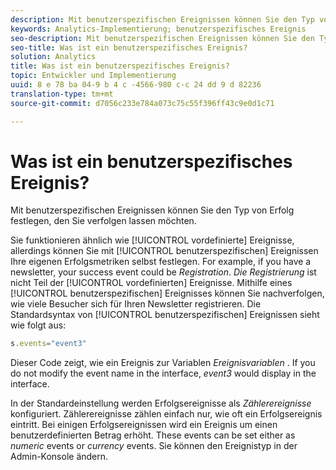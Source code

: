 ```yaml
---
description: Mit benutzerspezifischen Ereignissen können Sie den Typ von Erfolg festlegen, den Sie verfolgen lassen möchten.
keywords: Analytics-Implementierung; benutzerspezifisches Ereignis
seo-description: Mit benutzerspezifischen Ereignissen können Sie den Typ von Erfolg festlegen, den Sie verfolgen lassen möchten.
seo-title: Was ist ein benutzerspezifisches Ereignis?
solution: Analytics
title: Was ist ein benutzerspezifisches Ereignis?
topic: Entwickler und Implementierung
uuid: 8 e 78 ba 04-9 b 4 c -4566-980 c-c 24 dd 9 d 82236
translation-type: tm+mt
source-git-commit: d7056c233e784a073c75c55f396ff43c9e0d1c71

---
```



# Was ist ein benutzerspezifisches Ereignis?

Mit benutzerspezifischen Ereignissen können Sie den Typ von Erfolg festlegen, den Sie verfolgen lassen möchten.

Sie funktionieren ähnlich wie [!UICONTROL vordefinierte] Ereignisse, allerdings können Sie mit [!UICONTROL benutzerspezifischen] Ereignissen Ihre eigenen Erfolgsmetriken selbst festlegen. For example, if you have a newsletter, your success event could be _Registration_. _Die Registrierung_ ist nicht Teil der [!UICONTROL vordefinierten] Ereignisse. Mithilfe eines [!UICONTROL benutzerspezifischen] Ereignisses können Sie nachverfolgen, wie viele Besucher sich für Ihren Newsletter registrieren. Die Standardsyntax von [!UICONTROL benutzerspezifischen] Ereignissen sieht wie folgt aus:

```js
s.events="event3"
```

Dieser Code zeigt, wie ein Ereignis zur Variablen _Ereignisvariablen_ . If you do not modify the event name in the interface, _event3_ would display in the interface.

In der Standardeinstellung werden Erfolgsereignisse als _Zählerereignisse_ konfiguriert. Zählerereignisse zählen einfach nur, wie oft ein Erfolgsereignis eintritt. Bei einigen Erfolgsereignissen wird ein Ereignis um einen benutzerdefinierten Betrag erhöht. These events can be set either as _numeric_ events or _currency_ events. Sie können den Ereignistyp in der Admin-Konsole ändern.
